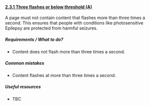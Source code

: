 #### [2.3.1 Three flashes or below threshold (A)](https://www.w3.org/TR/UNDERSTANDING-WCAG20/seizure-does-not-violate.html)

A page must not contain content that flashes more than three times a second. This ensures that people with conditions like photosensitive Epilepsy are protected from harmful seizures.

##### Requirements / What to do?

*   Content does not flash more than three times a second.

##### Common mistakes

*   Content flashes at more than three times a second.

##### Useful resources

*   TBC
